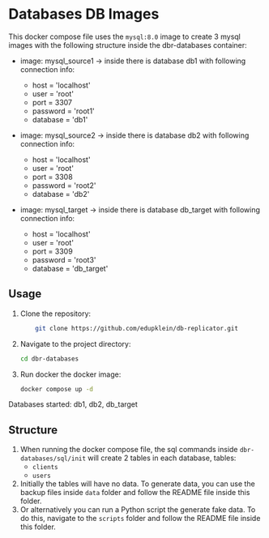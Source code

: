 # Databases DB Images

This docker compose file uses the `mysql:8.0` image to create 3 mysql images with the following structure inside the dbr-databases container:
- image: mysql_source1 -> inside there is database db1 with following connection info:
    - host = 'localhost'
    - user = 'root'
    - port = 3307 
    - password = 'root1'
    - database = 'db1'

- image: mysql_source2 -> inside there is database db2 with following connection info:
    - host = 'localhost'
    - user = 'root'
    - port = 3308 
    - password = 'root2'
    - database = 'db2'

- image: mysql_target -> inside there is database db_target with following connection info:
    - host = 'localhost'
    - user = 'root'
    - port = 3309 
    - password = 'root3'
    - database = 'db_target'

## Usage

1. Clone the repository:
   ```bash
       git clone https://github.com/edupklein/db-replicator.git
   ```
1. Navigate to the project directory:
   ```bash
   cd dbr-databases
   ```
1. Run docker the docker image:
    ```bash
   docker compose up -d
   ```

Databases started:
db1, db2, db_target

## Structure

1. When running the docker compose file, the sql commands inside `dbr-databases/sql/init` will create 2 tables in each database, tables:
    - `clients`
    - `users`
1. Initially the tables will have no data. To generate data, you can use the backup files inside `data` folder and follow the README file inside this folder.
1. Or alternatively you can run a Python script the generate fake data. To do this, navigate to the `scripts` folder and follow the README file inside this folder.
